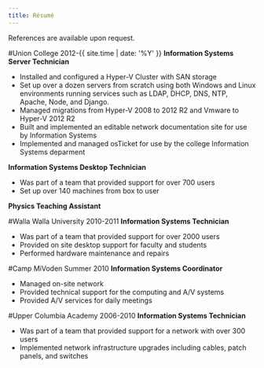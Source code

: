 ```yaml
---
title: Résumé
---
```


References are available upon request.

#Union College 2012-{{ site.time | date: '%Y' }}
**Information Systems Server Technician**

* Installed and configured a Hyper-V Cluster with SAN storage
* Set up over a dozen servers from scratch using both Windows and Linux environments running services such as LDAP, DHCP, DNS, NTP, Apache, Node, and Django.
* Managed migrations from Hyper-V 2008 to 2012 R2 and Vmware to Hyper-V 2012 R2
* Built and implemented an editable network documentation site for use by Information Systems
* Implemented and managed osTicket for use by the college Information Systems deparment

**Information Systems Desktop Technician**

* Was part of a team that provided support for over 700 users
* Set up over 140 machines from box to user

**Physics Teaching Assistant**

#Walla Walla University 2010-2011
**Information Systems Technician**

* Was part of a team that provided support for over 2000 users
* Provided on site desktop support for faculty and students
* Performed hardware maintenance and repairs

#Camp MiVoden Summer 2010
**Information Systems Coordinator**

* Managed on-site network
* Provided technical support for the computing and A/V systems
* Provided A/V services for daily meetings

#Upper Columbia Academy 2006-2010
**Information Systems Technician**

* Was part of a team that provided support for a network with over 300 users
* Implemented network infrastructure upgrades including cables, patch panels, and switches
